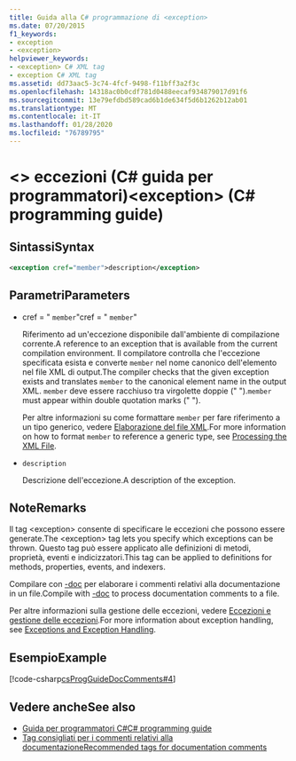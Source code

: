 ```yaml
---
title: Guida alla C# programmazione di <exception>
ms.date: 07/20/2015
f1_keywords:
- exception
- <exception>
helpviewer_keywords:
- <exception> C# XML tag
- exception C# XML tag
ms.assetid: dd73aac5-3c74-4fcf-9498-f11bff3a2f3c
ms.openlocfilehash: 14318ac0b0cdf781d0488eecaf934879017d91f6
ms.sourcegitcommit: 13e79efdbd589cad6b1de634f5d6b1262b12ab01
ms.translationtype: MT
ms.contentlocale: it-IT
ms.lasthandoff: 01/28/2020
ms.locfileid: "76789795"
---
```

# <a name="exception-c-programming-guide"></a><span data-ttu-id="64f71-102">\<> eccezioni (C# guida per programmatori)</span><span class="sxs-lookup"><span data-stu-id="64f71-102">\<exception> (C# programming guide)</span></span>

## <a name="syntax"></a><span data-ttu-id="64f71-103">Sintassi</span><span class="sxs-lookup"><span data-stu-id="64f71-103">Syntax</span></span>

```xml
<exception cref="member">description</exception>
```

## <a name="parameters"></a><span data-ttu-id="64f71-104">Parametri</span><span class="sxs-lookup"><span data-stu-id="64f71-104">Parameters</span></span>

- <span data-ttu-id="64f71-105">cref = " `member`"</span><span class="sxs-lookup"><span data-stu-id="64f71-105">cref = " `member`"</span></span>

  <span data-ttu-id="64f71-106">Riferimento ad un'eccezione disponibile dall'ambiente di compilazione corrente.</span><span class="sxs-lookup"><span data-stu-id="64f71-106">A reference to an exception that is available from the current compilation environment.</span></span> <span data-ttu-id="64f71-107">Il compilatore controlla che l'eccezione specificata esista e converte `member` nel nome canonico dell'elemento nel file XML di output.</span><span class="sxs-lookup"><span data-stu-id="64f71-107">The compiler checks that the given exception exists and translates `member` to the canonical element name in the output XML.</span></span> <span data-ttu-id="64f71-108">`member` deve essere racchiuso tra virgolette doppie (" ").</span><span class="sxs-lookup"><span data-stu-id="64f71-108">`member` must appear within double quotation marks (" ").</span></span>

  <span data-ttu-id="64f71-109">Per altre informazioni su come formattare `member` per fare riferimento a un tipo generico, vedere [Elaborazione del file XML](processing-the-xml-file.md).</span><span class="sxs-lookup"><span data-stu-id="64f71-109">For more information on how to format `member` to reference a generic type, see [Processing the XML File](processing-the-xml-file.md).</span></span>

- `description`

  <span data-ttu-id="64f71-110">Descrizione dell'eccezione.</span><span class="sxs-lookup"><span data-stu-id="64f71-110">A description of the exception.</span></span>

## <a name="remarks"></a><span data-ttu-id="64f71-111">Note</span><span class="sxs-lookup"><span data-stu-id="64f71-111">Remarks</span></span>

<span data-ttu-id="64f71-112">Il tag \<exception> consente di specificare le eccezioni che possono essere generate.</span><span class="sxs-lookup"><span data-stu-id="64f71-112">The \<exception> tag lets you specify which exceptions can be thrown.</span></span> <span data-ttu-id="64f71-113">Questo tag può essere applicato alle definizioni di metodi, proprietà, eventi e indicizzatori.</span><span class="sxs-lookup"><span data-stu-id="64f71-113">This tag can be applied to definitions for methods, properties, events, and indexers.</span></span>

<span data-ttu-id="64f71-114">Compilare con [-doc](../../language-reference/compiler-options/doc-compiler-option.md) per elaborare i commenti relativi alla documentazione in un file.</span><span class="sxs-lookup"><span data-stu-id="64f71-114">Compile with [-doc](../../language-reference/compiler-options/doc-compiler-option.md) to process documentation comments to a file.</span></span>

<span data-ttu-id="64f71-115">Per altre informazioni sulla gestione delle eccezioni, vedere [Eccezioni e gestione delle eccezioni](../exceptions/index.md).</span><span class="sxs-lookup"><span data-stu-id="64f71-115">For more information about exception handling, see [Exceptions and Exception Handling](../exceptions/index.md).</span></span>

## <a name="example"></a><span data-ttu-id="64f71-116">Esempio</span><span class="sxs-lookup"><span data-stu-id="64f71-116">Example</span></span>

[!code-csharp[csProgGuideDocComments#4](~/samples/snippets/csharp/VS_Snippets_VBCSharp/csProgGuideDocComments/CS/DocComments.cs#4)]

## <a name="see-also"></a><span data-ttu-id="64f71-117">Vedere anche</span><span class="sxs-lookup"><span data-stu-id="64f71-117">See also</span></span>

- [<span data-ttu-id="64f71-118">Guida per programmatori C#</span><span class="sxs-lookup"><span data-stu-id="64f71-118">C# programming guide</span></span>](../index.md)
- [<span data-ttu-id="64f71-119">Tag consigliati per i commenti relativi alla documentazione</span><span class="sxs-lookup"><span data-stu-id="64f71-119">Recommended tags for documentation comments</span></span>](recommended-tags-for-documentation-comments.md)
